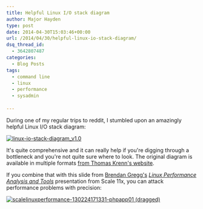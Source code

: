 ```yaml
---
title: Helpful Linux I/O stack diagram
author: Major Hayden
type: post
date: 2014-04-30T15:03:46+00:00
url: /2014/04/30/helpful-linux-io-stack-diagram/
dsq_thread_id:
  - 3642807487
categories:
  - Blog Posts
tags:
  - command line
  - linux
  - performance
  - sysadmin

---
```

During one of my regular trips to reddit, I stumbled upon an amazingly helpful Linux I/O stack diagram:

[<img src="/wp-content/uploads/2014/04/linux-io-stack-diagram_v1.0-212x300.png" alt="linux-io-stack-diagram_v1.0" width="212" height="300" class="aligncenter size-medium wp-image-4874" srcset="/wp-content/uploads/2014/04/linux-io-stack-diagram_v1.0-212x300.png 212w, /wp-content/uploads/2014/04/linux-io-stack-diagram_v1.0-723x1024.png 723w, /wp-content/uploads/2014/04/linux-io-stack-diagram_v1.0.png 1240w" sizes="(max-width: 212px) 100vw, 212px" />][1]

It's quite comprehensive and it can really help if you're digging through a bottleneck and you're not quite sure where to look. The original diagram is available in multiple formats [from Thomas Krenn's website][2].

If you combine that with this slide from [Brendan Gregg's][3] _[Linux Performance Analysis and Tools][4]_ presentation from Scale 11x, you can attack performance problems with precision:

[<img src="/wp-content/uploads/2014/04/scalelinuxperformance-130224171331-phpapp01-dragged-300x230.png" alt="scalelinuxperformance-130224171331-phpapp01 (dragged)" width="300" height="230" class="aligncenter size-medium wp-image-4875" srcset="/wp-content/uploads/2014/04/scalelinuxperformance-130224171331-phpapp01-dragged-300x230.png 300w, /wp-content/uploads/2014/04/scalelinuxperformance-130224171331-phpapp01-dragged-1024x787.png 1024w" sizes="(max-width: 300px) 100vw, 300px" />][5]

 [1]: /wp-content/uploads/2014/04/linux-io-stack-diagram_v1.0.png
 [2]: http://www.thomas-krenn.com/en/wiki/Linux_I/O_Stack_Diagram
 [3]: https://twitter.com/brendangregg
 [4]: http://www.slideshare.net/brendangregg/linux-performance-analysis-and-tools
 [5]: /wp-content/uploads/2014/04/scalelinuxperformance-130224171331-phpapp01-dragged.png
